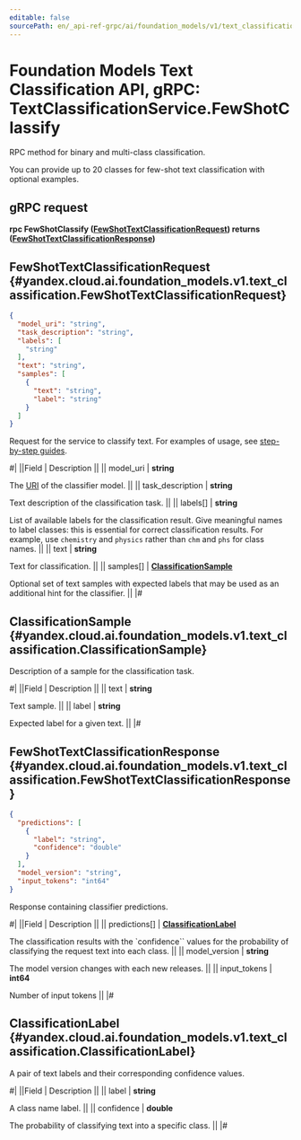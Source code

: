 ```yaml
---
editable: false
sourcePath: en/_api-ref-grpc/ai/foundation_models/v1/text_classification/text-classification/api-ref/grpc/TextClassification/fewShotClassify.md
---
```


# Foundation Models Text Classification API, gRPC: TextClassificationService.FewShotClassify

RPC method for binary and multi-class classification.

You can provide up to 20 classes for few-shot text classification
with optional examples.

## gRPC request

**rpc FewShotClassify ([FewShotTextClassificationRequest](#yandex.cloud.ai.foundation_models.v1.text_classification.FewShotTextClassificationRequest)) returns ([FewShotTextClassificationResponse](#yandex.cloud.ai.foundation_models.v1.text_classification.FewShotTextClassificationResponse))**

## FewShotTextClassificationRequest {#yandex.cloud.ai.foundation_models.v1.text_classification.FewShotTextClassificationRequest}

```json
{
  "model_uri": "string",
  "task_description": "string",
  "labels": [
    "string"
  ],
  "text": "string",
  "samples": [
    {
      "text": "string",
      "label": "string"
    }
  ]
}
```

Request for the service to classify text.
For examples of usage, see [step-by-step guides](/docs/operations/classifier/readymade).

#|
||Field | Description ||
|| model_uri | **string**

The [URI](/docs/foundation-models/concepts/classifier/models) of the classifier model. ||
|| task_description | **string**

Text description of the classification task. ||
|| labels[] | **string**

List of available labels for the classification result.
Give meaningful names to label classes: this is essential for correct classification results.
For example, use ``chemistry`` and ``physics`` rather than ``chm`` and ``phs`` for class names. ||
|| text | **string**

Text for classification. ||
|| samples[] | **[ClassificationSample](#yandex.cloud.ai.foundation_models.v1.text_classification.ClassificationSample)**

Optional set of text samples with expected labels that may be used as an additional hint for the classifier. ||
|#

## ClassificationSample {#yandex.cloud.ai.foundation_models.v1.text_classification.ClassificationSample}

Description of a sample for the classification task.

#|
||Field | Description ||
|| text | **string**

Text sample. ||
|| label | **string**

Expected label for a given text. ||
|#

## FewShotTextClassificationResponse {#yandex.cloud.ai.foundation_models.v1.text_classification.FewShotTextClassificationResponse}

```json
{
  "predictions": [
    {
      "label": "string",
      "confidence": "double"
    }
  ],
  "model_version": "string",
  "input_tokens": "int64"
}
```

Response containing classifier predictions.

#|
||Field | Description ||
|| predictions[] | **[ClassificationLabel](#yandex.cloud.ai.foundation_models.v1.text_classification.ClassificationLabel)**

The classification results with the `confidence`` values
for the probability of classifying the request text into each class. ||
|| model_version | **string**

The model version changes with each new releases. ||
|| input_tokens | **int64**

Number of input tokens ||
|#

## ClassificationLabel {#yandex.cloud.ai.foundation_models.v1.text_classification.ClassificationLabel}

A pair of text labels and their corresponding confidence values.

#|
||Field | Description ||
|| label | **string**

A class name label. ||
|| confidence | **double**

The probability of classifying text into a specific class. ||
|#